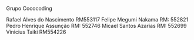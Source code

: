 Grupo Cococoding

Rafael Alves do Nascimento RM553117
Felipe Megumi Nakama RM: 552821
Pedro Henrique Assunção  RM: 552746
Micael Santos Azarias RM: 552699
Vinicius Taiki RM554226